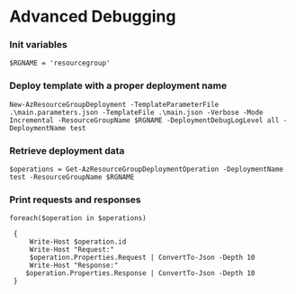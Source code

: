 # Advanced Debugging

### Init variables
```
$RGNAME = 'resourcegroup'
```

### Deploy template with a proper deployment name
```
New-AzResourceGroupDeployment -TemplateParameterFile .\main.parameters.json -TemplateFile .\main.json -Verbose -Mode Incremental -ResourceGroupName $RGNAME -DeploymentDebugLogLevel all -DeploymentName test
```

### Retrieve deployment data
```
$operations = Get-AzResourceGroupDeploymentOperation -DeploymentName test -ResourceGroupName $RGNAME
```

### Print requests and responses
```
foreach($operation in $operations)

 {
     Write-Host $operation.id
     Write-Host "Request:"
     $operation.Properties.Request | ConvertTo-Json -Depth 10
     Write-Host "Response:"
    $operation.Properties.Response | ConvertTo-Json -Depth 10
 }
```
